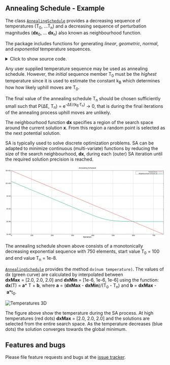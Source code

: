 ##  Annealing Schedule - Example

The class [`AnnealingSchedule`][AnnealingSchedule] provides a
decreasing sequence of temperatures (T<sub>0</sub>,&nbsp;...T<sub>n</sub>) and a decreasing sequence
of perturbation magnitudes (**dx**<sub>0</sub>,&nbsp;... **dx**<sub>n</sub>) also known as neighbourhood function.

The package includes functions for generating
*linear*, *geometric*, *normal*, and *exponential*
temperature sequences.

<details><summary> Click to show source code.</summary>

```Dart
import 'package:simulated_annealing/simulated_annealing.dart';

void main() async {
  // The search space is assumed to be 3-dimensional with sizes [2.0, 2.0, 2.0].
  final dxMax = [2.0, 2.0, 2.0];

  // The perturbation magnitude at the end of the annealing process.
  final precision = [1e-6, 1e-6, 1e-6];

  // Defining an annealing schedule.
  // The initial temperature is 100, the final temperature is 1e-8.
  final schedule = AnnealingSchedule(
    exponentialSequence(100, 1e-8, n: 750),
    spaceSize,
    precision,
  );
```
</details>

Any user supplied temperature sequence may be used as annealing schedule. However,
the *initial* sequence member T<sub>0</sub> must be the *highest* temperature
since it is used to estimate the constant k<sub>B</sub> which determines how
how likely uphill moves are T<sub>0</sub>.

The final value of the annealing schedule T<sub>n</sub> should be chosen
sufficiently small such that
P(&Delta;E, T<sub>n</sub>) = e<sup>-&Delta;E/(k<sub>B</sub>&middot;T<sub>n</sub>)</sup> -> 0,
that is during the final iterations of the annealing process uphill moves are unlikely.

The neighbourhood function **dx** specifies a region of the search space around
the current solution **x**. From this region a random point is selected as the
next potential solution.

SA is typically used to solve discrete optimization problems.
SA can be adapted to minimize continuous (multi-variate) functions by reducing the size of the
search neighbourhood, **dx**, during each (outer) SA iteration until the required solution precision
is reached.

![Annealing Schedule](https://raw.githubusercontent.com/simphotonics/simulated_annealing/main/example/plots/annealing_schedule.svg?sanitize=true)

The annealing schedule shown above consists of a monotonically decreasing exponential sequence
with 750 elements, start value T<sub>0</sub> = 100 and end value T<sub>n</sub> = 1e-8.

[`AnnealingSchedule`][AnnealingSchedule] provides the method `dx(num temperature)`.
The values of dx (green curve) are calculated by interpolated between **dxMax**&nbsp;=&nbsp;\[2.0,&nbsp;2.0,&nbsp;2.0\] and **dxMin**&nbsp;=&nbsp;\[1e-6,&nbsp;1e-6,&nbsp;1e-6\] using the function: **dx**(T)&nbsp;=&nbsp;**a**\*&nbsp;T&nbsp;+&nbsp;**b**, where **a**&nbsp;=&nbsp;(**dxMax**&nbsp;-&nbsp;**dxMin**)/(T<sub>0</sub>&nbsp;-&nbsp;T<sub>n</sub>) and **b**&nbsp;=&nbsp;**dxMax**&nbsp;-&nbsp;**a**\*t<sub>0</sub>.

![Temperatures 3D](https://raw.githubusercontent.com/simphotonics/simulated_annealing/main/example/plots/temperatures.svg?sanitize=true)

The figure above show the temperature during the SA process. At high temperatures (red dots) **dxMax**&nbsp;=&nbsp;\[2.0,&nbsp;2.0,&nbsp;2.0\] and the solutions are selected from the entire search space.
As the temperature decreases (blue dots) the solution converges towards the global minimum.

## Features and bugs
Please file feature requests and bugs at the [issue tracker].

[issue tracker]: https://github.com/simphotonics/simulated_annealing/issues

[AnnealingSchedule]: https://pub.dev/documentation/simulated_annealing/latest/simulated_annealing/AnnealingSchedule.html

